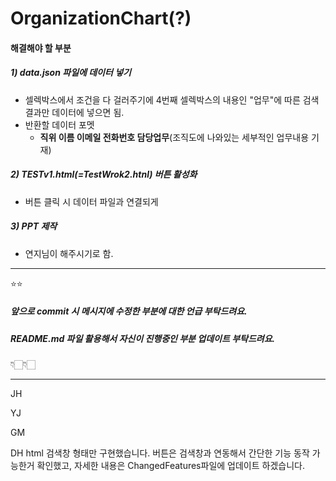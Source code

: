 # OrganizationChart(?)

#### 해결해야 할 부분 
##### 1) data.json 파일에 데이터 넣기
- 셀렉박스에서 조건을 다 걸러주기에 4번째 셀렉박스의 내용인 "업무"에 따른 검색결과만 데이터에 넣으면 됨. 
- 반환할 데이터 포멧 
  - **직위 이름 이메일 전화번호 담당업무**(조직도에 나와있는 세부적인 업무내용 기재)
##### 2) TESTv1.html(=TestWrok2.htnl) 버튼 활성화
- 버튼 클릭 시 데이터 파일과 연결되게
##### 3) PPT 제작 
- 연지님이 해주시기로 함. 



---
⭐️⭐️
##### 앞으로 commit 시 메시지에 수정한 부분에 대한 언급 부탁드려요. 
##### README.md 파일 활용해서 자신이 진행중인 부분 업데이트 부탁드려요.
👇🏻👇🏻






---
JH

YJ

GM

DH html 검색창 형태만 구현했습니다. 버튼은 검색창과 연동해서 간단한 기능 동작 가능한거 확인했고, 자세한 내용은 ChangedFeatures파일에
   업데이트 하겠습니다.
